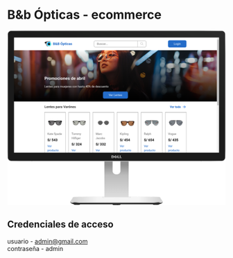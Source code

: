 # B&b Ópticas - ecommerce  
  
![Mockup de B&B Ópticas](./recursos/imagenes/mockup.png)  
## Credenciales de acceso  
  
usuario - admin@gmail.com  
contraseña - admin  